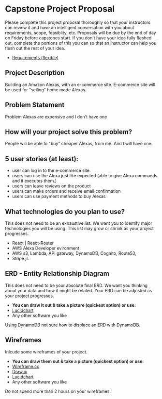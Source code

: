 # Capstone Project Proposal

Please complete this project proposal thoroughly so that your instructors can review it and have an intelligent conversation with you about requirements, scope, feasiblity, etc. Proposals will be due by the end of day on Friday before capstones start. If you don't have your idea fully fleshed out, complete the portions of this you can so that an instructor can help you flesh out the rest of your idea.

- [Requirements (flexible)](https://gist.github.com/matt-winzer/745abaadb509371dfee2a756c8da0c5e)

## Project Description

Building an Amazon Alexas, with an e-commerce site. E-commerce site will be used for "selling" home made Alexas.

## Problem Statement

Problem Alexas are expensive and I don't have one

## How will your project solve this problem?

People will be able to "buy" cheaper Alexas, from me. And I will have one.

## 5 user stories (at least):

- user can log in to the e-commerce site.
- users can use the Alexa just like expected (able to give Alexa commands and it executes them.)
- users can leave reviews on the product
- users can make orders and receive email confirmation
- users can use payment methods to buy Alexas

## What technologies do you plan to use?

This does not need to be an exhaustive list. We want you to identify major technologies you will be using. This list may grow or shrink as your project progresses.

- React | React-Router
- AWS Alexa Developer evironment
- AWS s3, Lambda, API gateway, DynamoDB, Cognito, Route53,
- Stripe.js

## ERD - Entity Relationship Diagram

This does not need to be your absolute final ERD. We want you thinking about your data and how it might be related. Your ERD can be adjusted as your project progresses.

- **You can draw it out & take a picture (quickest option) or use:**
- [Lucidchart](https://www.lucidchart.com/)
- Any other software you like

Using DynamoDB not sure how to displace an ERD with DynamoDB.

## Wireframes

Inlcude some wireframes of your project.

- **You can draw them out & take a picture (quickest option) or use:**
- [Wireframe.cc](https://wireframe.cc/)
- [Draw.io](https://www.draw.io/)
- [Lucidchart](https://www.lucidchart.com/)
- Any other software you like

Do not spend more than 2 hours on your wireframes.
